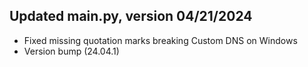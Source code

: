 ## Updated main.py, version 04/21/2024
- Fixed missing quotation marks breaking Custom DNS on Windows
- Version bump (24.04.1)